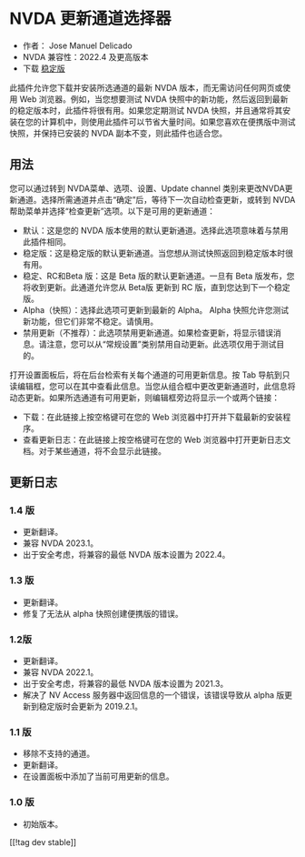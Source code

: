 # NVDA 更新通道选择器 #

* 作者： Jose Manuel Delicado
* NVDA 兼容性：2022.4 及更高版本
* 下载 [稳定版][1]

此插件允许您下载并安装所选通道的最新 NVDA 版本，而无需访问任何网页或使用 Web 浏览器。例如，当您想要测试 NVDA
快照中的新功能，然后返回到最新的稳定版本时，此插件将很有用。如果您定期测试 NVDA
快照，并且通常将其安装在您的计算机中，则使用此插件可以节省大量时间。如果您喜欢在便携版中测试快照，并保持已安装的 NVDA 副本不变，则此插件也适合您。

## 用法

您可以通过转到 NVDA菜单、选项、设置、Update channel
类别来更改NVDA更新通道。选择所需通道并点击“确定”后，等待下一次自动检查更新，或转到 NVDA
帮助菜单并选择“检查更新”选项。以下是可用的更新通道：

* 默认：这是您的 NVDA 版本使用的默认更新通道。选择此选项意味着与禁用此插件相同。
* 稳定版：这是稳定版的默认更新通道。当您想从测试快照返回到稳定版本时很有用。
* 稳定、RC和Beta 版：这是 Beta 版的默认更新通道。一旦有 Beta 版发布，您将收到更新。此通道允许您从 Beta版 更新到 RC
  版，直到您达到下一个稳定版。
* Alpha（快照）：选择此选项可更新到最新的 Alpha。 Alpha 快照允许您测试新功能，但它们非常不稳定。请慎用。
* 禁用更新（不推荐）：此选项禁用更新通道。如果检查更新，将显示错误消息。请注意，您可以从“常规设置”类别禁用自动更新。此选项仅用于测试目的。

打开设置面板后，将在后台检索有关每个通道的可用更新信息。按 Tab
导航到只读编辑框，您可以在其中查看此信息。当您从组合框中更改更新通道时，此信息将动态更新。如果所选通道有可用更新，则编辑框旁边将显示一个或两个链接：

* 下载：在此链接上按空格键可在您的 Web 浏览器中打开并下载最新的安装程序。
* 查看更新日志：在此链接上按空格键可在您的 Web 浏览器中打开更新日志文档。对于某些通道，将不会显示此链接。

## 更新日志

### 1.4 版

* 更新翻译。
* 兼容 NVDA 2023.1。
* 出于安全考虑，将兼容的最低 NVDA 版本设置为 2022.4。

### 1.3 版

* 更新翻译。
* 修复了无法从 alpha 快照创建便携版的错误。

### 1.2版

* 更新翻译。
* 兼容 NVDA 2022.1。
* 出于安全考虑，将兼容的最低 NVDA 版本设置为 2021.3。
* 解决了 NV Access 服务器中返回信息的一个错误，该错误导致从 alpha 版更新到稳定版时会更新为 2019.2.1。

### 1.1 版

* 移除不支持的通道。
* 更新翻译。
* 在设置面板中添加了当前可用更新的信息。

### 1.0 版

* 初始版本。

[[!tag dev stable]]

[1]: https://addons.nvda-project.org/files/get.php?file=updateChannel
